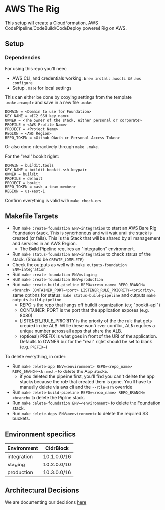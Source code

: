 # AWS The Rig

This setup will create a CloudFormation, AWS CodePipeline/CodeBuild/CodeDeploy powered Rig on AWS.

## Setup

### Dependencies

For using this repo you'll need:

* AWS CLI, and credentials working: `brew install awscli && aws configure`
* Setup `.make` for local settings

This can either be done by copying settings from the template `.make.example`
and save in a new file `.make`:

```
DOMAIN = <Domain to use for Foundation>
KEY_NAME = <EC2 SSH key name>
OWNER = <The owner of the stack, either personal or corporate>
PROFILE = <AWS Profile Name>
PROJECT = <Project Name>
REGION = <AWS Region>
REPO_TOKEN = <Github OAuth or Personal Access Token>
```

Or also done interactively through `make .make`.

For the "real" bookit riglet:
```
DOMAIN = buildit.tools
KEY_NAME = buildit-bookit-ssh-keypair
OWNER = buildit
PROFILE = default
PROJECT = bookit
REPO_TOKEN = <ask a team member>
REGION = us-east-1
```

Confirm everything is valid with `make check-env`

## Makefile Targets

* Run `make create-foundation ENV=integration` to start an AWS Bare Rig Foundation Stack.  This is syncrhonous and will wait until the stack is created (or fails).  This is the Stack that will be shared by all management and services in an AWS Region.
  * The Build Pipeline requires an "integration" environment.
* Run `make status-foundation ENV=integration` to check status of the stack. (Should be `CREATE_COMPLETE`)
* Check the outputs as well with `make outputs-foundation ENV=integration`
* Run `make create-foundation ENV=staging`
* Run `make create-foundation ENV=production`
* Run `make create-build-pipeline REPO=<repo_name> REPO_BRANCH=<branch> CONTAINER_PORT=<port> LISTENER_RULE_PRIORITY=<priority>`, same options for status: `make status-build-pipeline` and outputs `make outputs-build-pipeline`
  * REPO is the repo that hangs off buildit organization (e.g "bookit-api")
  * CONTAINER_PORT is the port that the application exposes (e.g. 8080)
  * LISTENER_RULE_PRIORITY is the priority of the the rule that gets created in the ALB.  While these won't ever conflict, ALB requires a unique number across all apps that share the ALB.
  * (optional) PREFIX is what goes in front of the URI of the application.  Defaults to OWNER but for the "real" riglet should be set to blank (e.g. `PREFIX=`)

To delete everything, in order:

* Run `make delete-app ENV=<environment> REPO=<repo_name> REPO_BRANCH=<branch>` to delete the App stacks.
  * if you deleted the pipeline first, you'll find you can't delete the app stacks because the role that created them is gone.  You'll have to manually delete via aws cli and the `--role-arn` override
* Run `make delete-build-pipeline REPO=<repo_name> REPO_BRANCH=<branch>` to delete the Pipline stack.
* Run `make delete-foundation ENV=<environment>` to delete the Foundation stack.
* Run `make delete-deps ENV=<environment>` to delete the required S3 buckets.

## Environment specifics

| Environment | CidrBlock |
| ------------- | ------------- |
| integration  | 10.1.0.0/16  |
| staging  | 10.2.0.0/16  |
| production  | 10.3.0.0/16  |

## Architectural Decisions

We are documenting our decisions [here](../master/docs/architecture/decisions)
